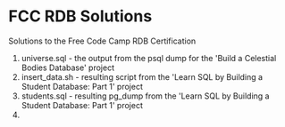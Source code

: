 # FCC RDB Solutions

Solutions to the Free Code Camp RDB Certification

1. universe.sql - the output from the psql dump for the 'Build a Celestial Bodies Database' project
2. insert_data.sh - resulting script from the 'Learn SQL by Building a Student Database: Part 1' project
3. students.sql - resulting pg_dump from the 'Learn SQL by Building a Student Database: Part 1' project
4. 